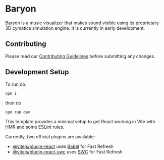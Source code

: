 # Baryon

Baryon is a music visualizer that makes sound visible using its proprietary 3D cymatics simulation engine. It is currently in early development.

## Contributing

Please read our [Contributing Guidelines](.github/CONTRIBUTING.md) before submitting any changes.

## Development Setup

To run do: 
```
npm i
```
then do 
```
npm run dev
```
This template provides a minimal setup to get React working in Vite with HMR and some ESLint rules.

Currently, two official plugins are available:

- [@vitejs/plugin-react](https://github.com/vitejs/vite-plugin-react/blob/main/packages/plugin-react/README.md) uses [Babel](https://babeljs.io/) for Fast Refresh
- [@vitejs/plugin-react-swc](https://github.com/vitejs/vite-plugin-react-swc) uses [SWC](https://swc.rs/) for Fast Refresh

